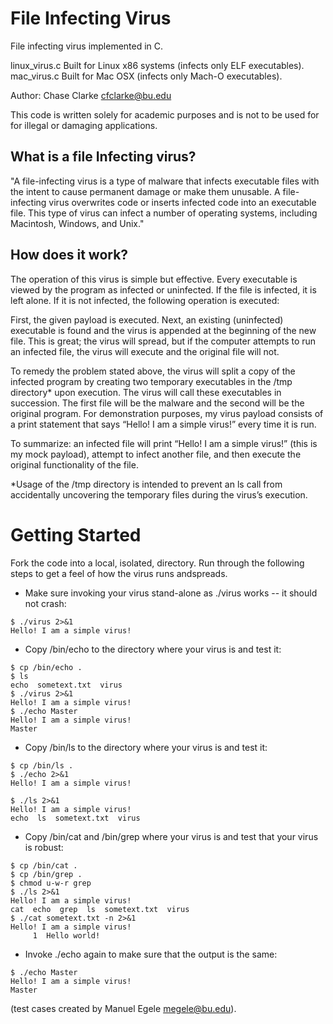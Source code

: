 # File Infecting Virus
File infecting virus implemented in C. 

linux_virus.c Built for Linux x86 systems (infects only ELF executables).  
mac_virus.c Built for Mac OSX (infects only Mach-O executables).  

Author: Chase Clarke cfclarke@bu.edu

This code is written solely for academic purposes and is not to be used for for illegal or damaging applications.

## What is a file Infecting virus?

"A file-infecting virus is a type of malware that infects executable files with the intent to cause permanent damage or make them unusable. A file-infecting virus overwrites code or inserts infected code into an executable file. This type of virus can infect a number of operating systems, including Macintosh, Windows, and Unix."

## How does it work?

The operation of this virus is simple but effective. Every executable is viewed by the program as infected or uninfected. If the file is infected, it is left alone. If it is not infected, the following operation is executed:

First, the given payload is executed. Next, an existing (uninfected) executable is found and the virus is appended at the beginning of the new file. This is great; the virus will spread, but if the computer attempts to run an infected file, the virus will execute and the original file will not. 

To remedy the problem stated above, the virus will split a copy of the infected program by creating two temporary executables in the /tmp directory* upon execution. The virus will call these executables in succession. The first file will be the malware and the second will be the original program. For demonstration purposes, my virus payload consists of a print statement that says “Hello! I am a simple virus!” every time it is run.

To summarize: an infected file will print “Hello! I am a simple virus!” (this is my mock payload), attempt to infect another file, and then execute the original functionality of the file.

*Usage of the /tmp directory is intended to prevent an ls call from accidentally uncovering the temporary files during the virus’s execution.

# Getting Started

Fork the code into a local, isolated, directory.
Run through the following steps to get a feel of how the virus runs andspreads.

* Make sure invoking your virus stand-alone as ./virus works -- it should not
crash:
```
$ ./virus 2>&1
Hello! I am a simple virus!
```
* Copy /bin/echo to the directory where your virus is and test it:
```
$ cp /bin/echo .
$ ls
echo  sometext.txt  virus
$ ./virus 2>&1
Hello! I am a simple virus!
$ ./echo Master
Hello! I am a simple virus!
Master
```
* Copy /bin/ls to the directory where your virus is and test it:
```
$ cp /bin/ls .
$ ./echo 2>&1
Hello! I am a simple virus!

$ ./ls 2>&1
Hello! I am a simple virus!
echo  ls  sometext.txt  virus
```
* Copy /bin/cat and /bin/grep where your virus is and test that your virus is
robust:
```
$ cp /bin/cat .
$ cp /bin/grep .
$ chmod u-w-r grep
$ ./ls 2>&1
Hello! I am a simple virus!
cat  echo  grep  ls  sometext.txt  virus
$ ./cat sometext.txt -n 2>&1
Hello! I am a simple virus!
     1  Hello world!
```
* Invoke ./echo again to make sure that the output is the same:
```
$ ./echo Master
Hello! I am a simple virus!
Master
```
(test cases created by Manuel Egele megele@bu.edu).


